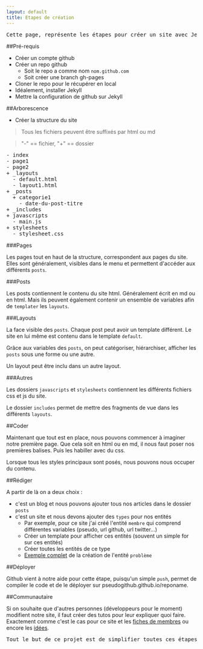 ```yaml
---
layout: default
title: Etapes de création
---
```


<pre>Cette page, représente les étapes pour créer un site avec Jekyll sur les Github-pages. Jekhub veut simplifier au maximum ces étapes.</pre>

##Pré-requis

* Créer un compte github
* Créer un repo github
  * Soit le repo a comme nom `nom.github.com`
  * Soit créer une branch gh-pages
* Cloner le repo pour le récupérer en local
* Idéalement, installer Jekyll
* Mettre la configuration de github sur Jekyll

##Arborescence

* Créer la structure du site

> Tous les fichiers peuvent être suffixés par html ou md

> "-" == fichier, "+" == dossier

<pre>
- index
- page1
- page2
+ _layouts
  - default.html
  - layout1.html
+ _posts
  + categorie1
    - date-du-post-titre
+ _includes
+ javascripts
  - main.js
+ stylesheets
  - stylesheet.css
</pre>

###Pages

Les pages tout en haut de la structure, correspondent aux pages du site. Elles sont généralement, visibles dans le menu et permettent d'accéder aux différents `posts`.

###Posts

Les posts contiennent le contenu du site html. Généralement écrit en md ou en html. Mais ils peuvent également contenir un ensemble de variables afin de `templater` les `layouts`.

###Layouts

La face visible des `posts`. Chaque post peut avoir un template différent. Le site en lui même est contenu dans le template `default`.

Grâce aux variables des `posts`, on peut catégoriser, hiérarchiser, afficher les `posts` sous une forme ou une autre.

Un layout peut être inclu dans un autre layout.

###Autres

Les dossiers `javascripts` et `stylesheets` contiennent les différents fichiers css et js du site.

Le dossier `includes` permet de mettre des fragments de vue dans les différents `layouts`.

##Coder

Maintenant que tout est en place, nous pouvons commencer à imaginer notre première page. Que cela soit en html ou en md, il nous faut poser nos premières balises. Puis les habiller avec du css.

Lorsque tous les styles principaux sont posés, nous pouvons nous occuper du contenu.

##Rédiger

A partir de là on a deux choix :
* c'est un blog et nous pouvons ajouter tous nos articles dans le dossier `posts`
* c'est un site et nous devons ajouter des `types` pour nos entités
  * Par exemple, pour ce site j'ai créé l'entité `membre` qui comprend différentes variables (pseudo, url github, url twitter...)
  * Créer un template pour afficher ces entités (souvent un simple for sur ces entités)
  * Créer toutes les entités de ce type
  * [Exemple complet]({{site.baseurl}}/createPage.html) de la création de l'entité `problème`

##Déployer

Github vient à notre aide pour cette étape, puisqu'un simple `push`, permet de compiler le code et de le déployer sur pseudogithub.github.io/reponame.

##Communautaire

Si on souhaite que d'autres personnes (développeurs pour le moment) modifient notre site, il faut créer des tutos pour leur expliquer quoi faire. Exactement comme c'est le cas pour ce site et les [fiches de membres]({{site.baseurl}}/tutos/2013/11/20/creer-fiche-membre.html) ou encore les [idées]({{site.baseurl}}/tutos/2013/11/20/creer-fiche-idee.html).

<pre>Tout le but de ce projet est de simplifier toutes ces étapes. Je suis certain que nous aurons tous des idées pour le faire. Alors n'hésitez pas à <a href="{{site.baseurl}}/tutos/2013/11/20/creer-fiche-idee.html">nous le dire</a> !</pre>